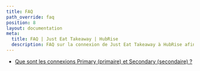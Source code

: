 ```yaml
---
title: FAQ
path_override: faq
position: 8
layout: documentation
meta:
  title: FAQ | Just Eat Takeaway | HubRise
  description: FAQ sur la connexion de Just Eat Takeaway à HubRise afin que votre logiciel de caisse fonctionne harmonieusement avec d'autres apps. Connectez les apps et synchronisez vos données.
---
```


- [Que sont les connexions Primary (primaire) et Secondary (secondaire) ?](/apps/just-eat-takeaway/faqs/primary-secondary-connections)
